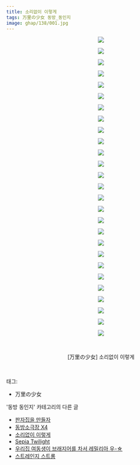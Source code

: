 ```yaml
---
title: 소리없이 이렇게
tags: 万里の少女 동방_동인지
image: ghap/138/001.jpg
---
```

<div class="article">
<p style="text-align: center; clear: none; float: none;"><img src="{{ site.nasurl }}/ghap/138/001.jpg"/></p>
<p style="text-align: center; clear: none; float: none;"><img src="{{ site.nasurl }}/ghap/138/002.jpg"/></p>
<p style="text-align: center; clear: none; float: none;"><img src="{{ site.nasurl }}/ghap/138/003.jpg"/></p>
<p style="text-align: center; clear: none; float: none;"><img src="{{ site.nasurl }}/ghap/138/004.jpg"/></p>
<p style="text-align: center; clear: none; float: none;"><img src="{{ site.nasurl }}/ghap/138/005.jpg"/></p>
<p style="text-align: center; clear: none; float: none;"><img src="{{ site.nasurl }}/ghap/138/006.jpg"/></p>
<p style="text-align: center; clear: none; float: none;"><img src="{{ site.nasurl }}/ghap/138/007.jpg"/></p>
<p style="text-align: center; clear: none; float: none;"><img src="{{ site.nasurl }}/ghap/138/008.jpg"/></p>
<p style="text-align: center; clear: none; float: none;"><img src="{{ site.nasurl }}/ghap/138/009.jpg"/></p>
<p style="text-align: center; clear: none; float: none;"><img src="{{ site.nasurl }}/ghap/138/010.jpg"/></p>
<p style="text-align: center; clear: none; float: none;"><img src="{{ site.nasurl }}/ghap/138/011.jpg"/></p>
<p style="text-align: center; clear: none; float: none;"><img src="{{ site.nasurl }}/ghap/138/012.jpg"/></p>
<p style="text-align: center; clear: none; float: none;"><img src="{{ site.nasurl }}/ghap/138/013.jpg"/></p>
<p style="text-align: center; clear: none; float: none;"><img src="{{ site.nasurl }}/ghap/138/014.jpg"/></p>
<p style="text-align: center; clear: none; float: none;"><img src="{{ site.nasurl }}/ghap/138/015.jpg"/></p>
<p style="text-align: center; clear: none; float: none;"><img src="{{ site.nasurl }}/ghap/138/016.jpg"/></p>
<p style="text-align: center; clear: none; float: none;"><img src="{{ site.nasurl }}/ghap/138/017.jpg"/></p>
<p style="text-align: center; clear: none; float: none;"><img src="{{ site.nasurl }}/ghap/138/018.jpg"/></p>
<p style="text-align: center; clear: none; float: none;"><img src="{{ site.nasurl }}/ghap/138/019.jpg"/></p>
<p style="text-align: center; clear: none; float: none;"><img src="{{ site.nasurl }}/ghap/138/020.jpg"/></p>
<p style="text-align: center; clear: none; float: none;"><img src="{{ site.nasurl }}/ghap/138/021.jpg"/></p>
<p style="text-align: center; clear: none; float: none;"><img src="{{ site.nasurl }}/ghap/138/022.jpg"/></p>
<p style="text-align: center; clear: none; float: none;"><img src="{{ site.nasurl }}/ghap/138/023.jpg"/></p>
<p style="text-align: center; clear: none; float: none;"><img src="{{ site.nasurl }}/ghap/138/024.jpg"/></p>
<p style="text-align: center; clear: none; float: none;"><img src="{{ site.nasurl }}/ghap/138/025.jpg"/></p>
<p style="text-align: center; clear: none; float: none;"><img src="{{ site.nasurl }}/ghap/138/026.jpg"/></p>
<p style="text-align: center; clear: none; float: none;"><img src="{{ site.nasurl }}/ghap/138/027.jpg"/></p>
<p style="text-align: center; clear: none; float: none;"><br/></p>
<p style="text-align: center; clear: none; float: none;">[万里の少女] 소리없이 이렇게</p>
<p><br/></p>
</div><div class="tagTrail">
<p>태그: </p>
<ul>
<li>万里の少女</li>
</ul>
</div><div class="another">
<p>'동방 동인지' 카테고리의 다른 글</p>
<ul>
<li><a href="/2016-06-18-ghap_141">판자집을 만들자</a></li>
<li><a href="/2016-06-18-ghap_139">동방소극장 X4</a></li>
<li><a href="/2016-06-18-ghap_138">소리없이 이렇게</a></li>
<li><a href="/2016-06-18-ghap_137">Sepia Twilight</a></li>
<li><a href="/2016-06-18-ghap_136">우리집 여동생이 브래지어를 차서 레밀리아 우-☆</a></li>
<li><a href="/2016-06-18-ghap_135">스트레인지 스트롱</a></li>
</ul>
</div><div class="cb_module cb_fluid">
<div class="cb_wrt cb_profile">
</div><!-- commentList close -->
</div>